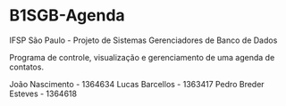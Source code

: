B1SGB-Agenda
============
IFSP São Paulo - Projeto de Sistemas Gerenciadores de Banco de Dados

Programa de controle, visualização e gerenciamento de uma agenda de contatos.

João Nascimento - 1364634
Lucas Barcellos - 1363417
Pedro Breder Esteves - 1364618
